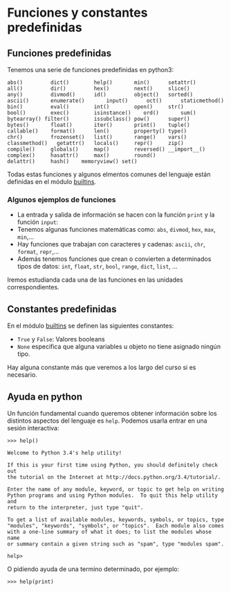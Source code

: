 # Funciones y constantes predefinidas

## Funciones predefinidas

Tenemos una serie de funciones predefinidas en python3:

	abs() 		  dict() 		help()		 min() 		setattr()
	all() 		  dir() 		hex() 		 next() 	slice()
	any() 		  divmod() 		id() 		 object() 	sorted()
	ascii() 	  enumerate()		input() 	 oct() 		staticmethod()
	bin() 		  eval() 		int() 		 open() 	str()
	bool()		  exec() 		isinstance() 	ord() 		sum()
	bytearray()	filter() 		issubclass() pow() 		super()
	bytes() 	  float() 		iter() 	 	 print() 	tuple()
	callable() 	  format() 		len() 		 property() type()
	chr() 		  frozenset() 	list() 		 range() 	vars()
	classmethod()	getattr() 	locals() 	 repr() 	zip()
	compile() 	  globals() 	map() 		 reversed() __import__()
	complex() 	  hasattr() 	max() 		 round() 	 
	delattr() 	  hash() 	memoryview() set() 	 

Todas estas funciones y algunos elmentos comunes del lenguaje están definidas en el módulo [builtins](https://docs.python.org/3/library/builtins.html).

### Algunos ejemplos de funciones

* La entrada y salida de información se hacen con la función `print` y la función `input`:
* Tenemos algunas funciones matemáticas como: `abs`, `divmod`, `hex`, `max`, `min`,...
* Hay funciones que trabajan con caracteres y cadenas: `ascii`, `chr`, `format`, `repr`,...
* Además tenemos funciones que crean o convierten a determinados tipos de datos: `int`, `float`, `str`, `bool`, `range`, `dict`, `list`, ...

Iremos estudianda cada una de las funciones en las unidades correspondientes.

## Constantes predefinidas

En el módulo [builtins](https://docs.python.org/3/library/builtins.html) se definen las siguientes constantes:

* `True` y `False`: Valores booleans
* `None` especifica que alguna variables u objeto no tiene asignado ningún tipo.

Hay alguna constante más que veremos a los largo del curso si es necesario.

## Ayuda en python

Un función fundamental cuando queremos obtener información sobre los distintos aspectos del lenguaje es `help`. Podemos usarla entrar en una sesión interactiva:

	>>> help()	

	Welcome to Python 3.4's help utility!	

	If this is your first time using Python, you should definitely check out
	the tutorial on the Internet at http://docs.python.org/3.4/tutorial/.	

	Enter the name of any module, keyword, or topic to get help on writing
	Python programs and using Python modules.  To quit this help utility and
	return to the interpreter, just type "quit".	

	To get a list of available modules, keywords, symbols, or topics, type
	"modules", "keywords", "symbols", or "topics".  Each module also comes
	with a one-line summary of what it does; to list the modules whose name
	or summary contain a given string such as "spam", type "modules spam".

	help>

O pidiendo ayuda de una termino determinado, por ejemplo:

	>>> help(print)
